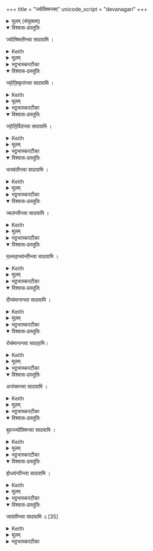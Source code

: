 +++
title = "ज्योतिष्मन्तम्"
unicode_script = "devanagari"
+++
<details><summary>मूलम् (संयुक्तम्)</summary>

ज्योति॑ष्मतीन्त्वा सादयामि ज्योति॒ष्कृत॑न्त्वा सादयामि ज्योति॒र्विद॑न्त्वा सादयामि॒ भास्व॑तीन्त्वा सादयामि॒ ज्वल॑न्तीन्त्वा सादयामि मल्मला॒भव॑न्तीन्त्वा सादयामि॒ दीप्य॑मानान्त्वा सादयामि॒ रोच॑मानान्त्वा सादया॒म्यज॑स्रान्त्वा सादयामि बृ॒हज्ज्यो॑तिषन्त्वा सादयामि बो॒धय॑न्तीन्त्वा सादयामि॒ जाग्र॑तीन्त्वा सादयामि ॥ [35]
</details>


<details open><summary>विश्वास-प्रस्तुतिः</summary>

ज्योति॑ष्मतीन्त्वा सादयामि ।
</details>

<details><summary>Keith</summary>

I place thee that hast light.
</details>


<details><summary>मूलम्</summary>

ज्योति॑ष्मतीन्त्वा सादयामि ।
</details>


<details><summary>भट्टभास्करटीका</summary>

आत्मज्योतिषो वृत्तिभेदाः ते इष्टकावेन स्तूयन्ते - ज्योतिष्मती प्रशस्तज्योतिः ।
</details>




<details open><summary>विश्वास-प्रस्तुतिः</summary>

ज्यो॒ति॒ष्कृत॑न्त्वा सादयामि ।
</details>

<details><summary>Keith</summary>

I place thee that makest light.
</details>

<details><summary>मूलम्</summary>

ज्यो॒ति॒ष्कृत॑न्त्वा सादयामि ।
</details>


<details><summary>भट्टभास्करटीका</summary>

ज्योतिष्कृत् ज्योतिरन्तरस्य कर्त्रीं ज्योतिषां लम्भयित्री ।
</details>



<details open><summary>विश्वास-प्रस्तुतिः</summary>

ज्यो॒ति॒र्विद॑न्त्वा सादयामि ।
</details>

<details><summary>Keith</summary>

I place thee that findest light.
</details>


<details><summary>मूलम्</summary>

ज्यो॒ति॒र्विद॑न्त्वा सादयामि ।
</details>


<details><summary>भट्टभास्करटीका</summary>

ज्योतिषां लम्भयित्री ।
</details>



<details open><summary>विश्वास-प्रस्तुतिः</summary>

भास्व॑तीन्त्वा सादयामि ।
</details>

<details><summary>Keith</summary>

I place thee that shinest.
</details>


<details><summary>मूलम्</summary>

भास्व॑तीन्त्वा सादयामि ।
</details>


<details><summary>भट्टभास्करटीका</summary>

भास्वती बहुप्रकाशा ।
</details>



<details open><summary>विश्वास-प्रस्तुतिः</summary>

ज्वल॑न्तीन्त्वा सादयामि ।
</details>

<details><summary>Keith</summary>

I place thee that burnest.
</details>

<details><summary>मूलम्</summary>

ज्वल॑न्तीन्त्वा सादयामि ।
</details>


<details><summary>भट्टभास्करटीका</summary>

ज्वलन्ती अविच्छिन्नप्रकाशा ।
</details>




<details open><summary>विश्वास-प्रस्तुतिः</summary>

म॒ल्मला॒भव॑न्तीन्त्वा सादयामि ।
</details>

<details><summary>Keith</summary>

I place thee that flashest.
</details>

<details><summary>मूलम्</summary>

म॒ल्मला॒भव॑न्तीन्त्वा सादयामि ।
</details>


<details><summary>भट्टभास्करटीका</summary>

मल्मलाभवन्ती महाघोषवती । 'अव्यक्तानुकरणात्' इति डाच् ।
</details>



<details open><summary>विश्वास-प्रस्तुतिः</summary>

दीप्य॑मानान्त्वा सादयामि ।
</details>
<details><summary>Keith</summary>

I place thee that art aflame.
</details>

<details><summary>मूलम्</summary>

दीप्य॑मानान्त्वा सादयामि ।
</details>


<details><summary>भट्टभास्करटीका</summary>

दीप्यमाना हृदये आविर्भवन्ती ।
</details>



<details open><summary>विश्वास-प्रस्तुतिः</summary>

रोच॑मानान्त्वा सादया॒मि।
</details>
<details><summary>Keith</summary>

I place thee that blazest.
</details>

<details><summary>मूलम्</summary>

रोच॑मानान्त्वा सादया॒मि।
</details>

<details><summary>भट्टभास्करटीका</summary>

रोचमाना गगने आविर्भवन्ती ।
</details>



<details open><summary>विश्वास-प्रस्तुतिः</summary>

अज॑स्रान्त्वा  सादयामि  ।
</details>

<details><summary>Keith</summary>

I place thee that art immortal.
</details>

<details><summary>मूलम्</summary>

अज॑स्रान्त्वा  सादयामि  ।
</details>


<details><summary>भट्टभास्करटीका</summary>

अजस्रा अनुपहिंस्या केनचिदपि ।
</details>



<details open><summary>विश्वास-प्रस्तुतिः</summary>

बृ॒हज्ज्यो॑तिषन्त्वा सादयामि ।
</details>
<details><summary>Keith</summary>

I place thee that hast great light.
</details>

<details><summary>मूलम्</summary>

बृ॒हज्ज्यो॑तिषन्त्वा सादयामि ।
</details>


<details><summary>भट्टभास्करटीका</summary>

बृहज्ज्योतिः बृंहितज्योतिः ।
</details>



<details open><summary>विश्वास-प्रस्तुतिः</summary>

बो॒धय॑न्तीन्त्वा सादयामि  ।
</details>
<details><summary>Keith</summary>

I place thee that awakenest.
</details>

<details><summary>मूलम्</summary>

बो॒धय॑न्तीन्त्वा सादयामि  ।
</details>


<details><summary>भट्टभास्करटीका</summary>

बोधयन्ती दृश्यं प्रकाशयन्ती ।
</details>



<details open><summary>विश्वास-प्रस्तुतिः</summary>

जाग्र॑तीन्त्वा सादयामि ॥ [35]
</details>
<details><summary>Keith</summary>

I place thee that art awake.
</details>

<details><summary>मूलम्</summary>

जाग्र॑तीन्त्वा सादयामि ॥ [35]
</details>


<details><summary>भट्टभास्करटीका</summary>

जाग्रती स्वयंप्रकाशात्मना ॥
</details>


